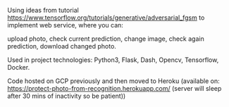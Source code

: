 Using ideas from tutorial https://www.tensorflow.org/tutorials/generative/adversarial_fgsm to implement web service,
where you can:

upload photo, check current prediction,
change image, check again prediction, download changed photo.  

Used in project technologies: Python3, Flask, Dash, Opencv, Tensorflow, Docker.

Code hosted on GCP previously and then moved to Heroku (available on: https://protect-photo-from-recognition.herokuapp.com/ (server will sleep after 30 mins of inactivity so be patient))